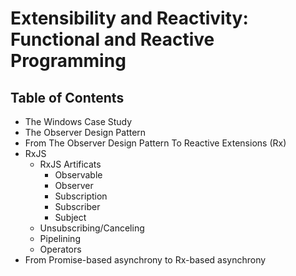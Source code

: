 # Extensibility and Reactivity: Functional and Reactive Programming
## Table of Contents
- The Windows Case Study
- The Observer Design Pattern
- From The Observer Design Pattern To Reactive Extensions (Rx)
- RxJS
  - RxJS Artificats
    - Observable
    - Observer
    - Subscription
    - Subscriber
    - Subject
  - Unsubscribing/Canceling
  - Pipelining
  - Operators
- From Promise-based asynchrony to Rx-based asynchrony
